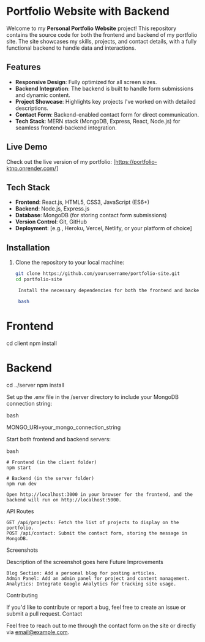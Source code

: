 # Portfolio Website with Backend

Welcome to my **Personal Portfolio Website** project! This repository contains the source code for both the frontend and backend of my portfolio site. The site showcases my skills, projects, and contact details, with a fully functional backend to handle data and interactions.

## Features

- **Responsive Design**: Fully optimized for all screen sizes.
- **Backend Integration**: The backend is built to handle form submissions and dynamic content.
- **Project Showcase**: Highlights key projects I've worked on with detailed descriptions.
- **Contact Form**: Backend-enabled contact form for direct communication.
- **Tech Stack**: MERN stack (MongoDB, Express, React, Node.js) for seamless frontend-backend integration.

## Live Demo

Check out the live version of my portfolio: [https://portfolio-ktnp.onrender.com/]

## Tech Stack

- **Frontend**: React.js, HTML5, CSS3, JavaScript (ES6+)
- **Backend**: Node.js, Express.js
- **Database**: MongoDB (for storing contact form submissions)
- **Version Control**: Git, GitHub
- **Deployment**: [e.g., Heroku, Vercel, Netlify, or your platform of choice]

## Installation

1. Clone the repository to your local machine:

   ```bash
   git clone https://github.com/yourusername/portfolio-site.git
   cd portfolio-site

    Install the necessary dependencies for both the frontend and backend:

    bash

# Frontend
cd client
npm install

# Backend
cd ../server
npm install

Set up the .env file in the /server directory to include your MongoDB connection string:

bash

MONGO_URI=your_mongo_connection_string

Start both frontend and backend servers:

bash

    # Frontend (in the client folder)
    npm start

    # Backend (in the server folder)
    npm run dev

    Open http://localhost:3000 in your browser for the frontend, and the backend will run on http://localhost:5000.

API Routes

    GET /api/projects: Fetch the list of projects to display on the portfolio.
    POST /api/contact: Submit the contact form, storing the message in MongoDB.

Screenshots

Description of the screenshot goes here
Future Improvements

    Blog Section: Add a personal blog for posting articles.
    Admin Panel: Add an admin panel for project and content management.
    Analytics: Integrate Google Analytics for tracking site usage.

Contributing

If you'd like to contribute or report a bug, feel free to create an issue or submit a pull request.
Contact

Feel free to reach out to me through the contact form on the site or directly via email@example.com.
